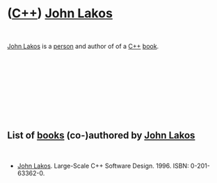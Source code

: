 
 

 

 

 

 

([C++](Cpp.md)) [John Lakos](CppJohnLakos.md)
===============================================

 

[John Lakos](CppJohnLakos.md) is a [person](CppPeople.md) and author
of of a [C++](Cpp.md) [book](CppBooks.md).

 

 

 

 

 

List of [books](CppBooks.md) (co-)authored by [John Lakos](CppJohnLakos.md)
-----------------------------------------------------------------------------

 

-   [John Lakos](CppJohnLakos.md). Large-Scale C++ Software Design.
    1996. ISBN: 0-201-63362-0.

 

 

 

 

 

 

